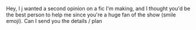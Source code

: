 Hey, I j wanted a second opinion on a fic I'm making, and I thought you'd be the best person to help me since you're a huge fan of the show (smile emoji). Can I send you the details / plan 
